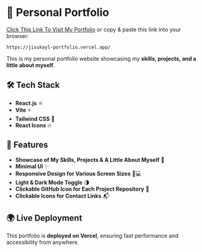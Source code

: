 # 🚀 Personal Portfolio  

[Click This Link To Visit My Portfolio](https://jisukayl-portfolio.vercel.app/) or copy & paste this link into your browser: 

`https://jisukayl-portfolio.vercel.app/` 


This is my personal portfolio website showcasing my **skills, projects, and a little about myself**.  

## 🛠 Tech Stack  
- **React.js** ⚛️  
- **Vite** ⚡  
- **Tailwind CSS** 🎨  
- **React Icons** 🔥  

## 🌟 Features  
- **Showcase of My Skills, Projects & A Little About Myself** 📌  
- **Minimal UI** ✨  
- **Responsive Design for Various Screen Sizes** 📱💻  
- **Light & Dark Mode Toggle** 🌗  
- **Clickable GitHub Icon for Each Project Repository** 🔗  
- **Clickable Icons for Contact Links** 📬  

## 🌍 Live Deployment  
This portfolio is **deployed on Vercel**, ensuring fast performance and accessibility from anywhere.  
